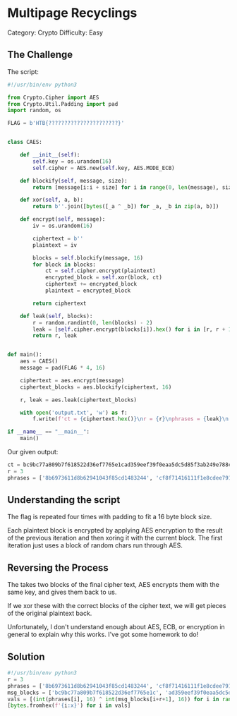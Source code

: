 # Multipage Recyclings

Category: Crypto
Difficulty: Easy

## The Challenge

The script:

```python
#!/usr/bin/env python3

from Crypto.Cipher import AES
from Crypto.Util.Padding import pad
import random, os

FLAG = b'HTB{??????????????????????}'


class CAES:

    def __init__(self):
        self.key = os.urandom(16)
        self.cipher = AES.new(self.key, AES.MODE_ECB)

    def blockify(self, message, size):
        return [message[i:i + size] for i in range(0, len(message), size)]

    def xor(self, a, b):
        return b''.join([bytes([_a ^ _b]) for _a, _b in zip(a, b)])

    def encrypt(self, message):
        iv = os.urandom(16)

        ciphertext = b''
        plaintext = iv

        blocks = self.blockify(message, 16)
        for block in blocks:
            ct = self.cipher.encrypt(plaintext)
            encrypted_block = self.xor(block, ct)
            ciphertext += encrypted_block
            plaintext = encrypted_block

        return ciphertext

    def leak(self, blocks):
        r = random.randint(0, len(blocks) - 2)
        leak = [self.cipher.encrypt(blocks[i]).hex() for i in [r, r + 1]]
        return r, leak


def main():
    aes = CAES()
    message = pad(FLAG * 4, 16)

    ciphertext = aes.encrypt(message)
    ciphertext_blocks = aes.blockify(ciphertext, 16)

    r, leak = aes.leak(ciphertext_blocks)

    with open('output.txt', 'w') as f:
        f.write(f'ct = {ciphertext.hex()}\nr = {r}\nphrases = {leak}\n')

if __name__ == "__main__":
    main()
```

Our given output:

```python
ct = bc9bc77a809b7f618522d36ef7765e1cad359eef39f0eaa5dc5d85f3ab249e788c9bc36e11d72eee281d1a645027bd96a363c0e24efc6b5caa552b2df4979a5ad41e405576d415a5272ba730e27c593eb2c725031a52b7aa92df4c4e26f116c631630b5d23f11775804a688e5e4d5624
r = 3
phrases = ['8b6973611d8b62941043f85cd1483244', 'cf8f71416111f1e8cdee791151c222ad']
```

## Understanding the script

The flag is repeated four times with padding to fit a 16 byte block size.

Each plaintext block is encrypted by applying AES encryption to the result of the previous iteration and then xoring it with the current block.  The first iteration just uses a block of random chars run through AES.

## Reversing the Process

The takes two blocks of the final cipher text, AES encrypts them with the same key, and gives them back to us.

If we xor these with the correct blocks of the cipher text, we will get pieces of the original plaintext back.

Unfortunately, I don't understand enough about AES, ECB, or encryption in general to explain why this works.  I've got some homework to do!

## Solution

```python
#!/usr/bin/env python3
r = 3
phrases = ['8b6973611d8b62941043f85cd1483244', 'cf8f71416111f1e8cdee791151c222ad']
msg_blocks = ['bc9bc77a809b7f618522d36ef7765e1c', 'ad359eef39f0eaa5dc5d85f3ab249e78', '8c9bc36e11d72eee281d1a645027bd96', 'a363c0e24efc6b5caa552b2df4979a5a', 'd41e405576d415a5272ba730e27c593e', 'b2c725031a52b7aa92df4c4e26f116c6', '31630b5d23f11775804a688e5e4d5624']
vals = [(int(phrases[i], 16) ^ int(msg_blocks[i+r+1], 16)) for i in range(2)]
[bytes.fromhex(f'{i:x}') for i in vals]
```
